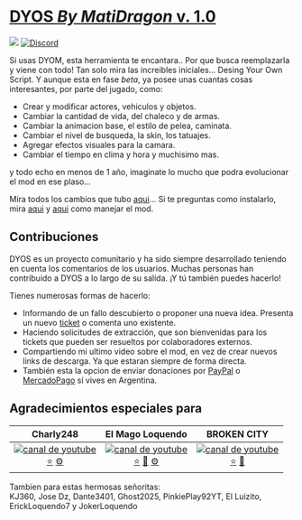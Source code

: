 # [DYOS _By MatiDragon_ v. 1.0](https://github.com/MatiDragon-YT/DYOS)
[![](https://img.shields.io/youtube/channel/subscribers/UCIqJ7P_fLvULqvmsDagJBjA?style=for-the-badge)](https://youtube.com/c/MatiDragon)
[![Discord](https://img.shields.io/discord/911487285990674473?style=for-the-badge)](https://discord.gg/d5dZSfgBZr)

Si usas DYOM, esta herramienta te encantara.. Por que busca reemplazarla y viene con todo!
Tan solo mira las increibles iniciales... Desing Your Own Script. Y aunque esta en fase *beta*, ya posee unas cuantas cosas interesantes, por parte del jugado, como:

 * Crear y modificar actores, vehiculos y objetos.
 * Cambiar la cantidad de vida, del chaleco y de armas.
 * Cambiar la animacion base, el estilo de pelea, caminata.
 * Cambiar el nivel de busqueda, la skin, los tatuajes.
 * Agregar efectos visuales para la camara.
 * Cambiar el tiempo en clima y hora y muchisimo mas.

y todo echo en menos de 1 año, imaginate lo mucho que podra evolucionar el mod en ese plaso...

Mira todos los cambios que tubo [aqui](HISTORIAL.md)...
Si te preguntas como instalarlo, mira [aqui](INSTALACION.md) y [aqui](CONTROLES.md) como manejar el mod.

## Contribuciones

DYOS es un proyecto comunitario y ha sido siempre desarrollado teniendo en cuenta los comentarios de los usuarios. Muchas personas han contribuido a DYOS a lo largo de su salida. ¡Y tú también puedes hacerlo!

Tienes numerosas formas de hacerlo:
 * Informando de un fallo descubierto o proponer una nueva idea. Presenta un nuevo [ticket](https://github.com/MatiDragon-YT/DYOS/issues/new) o comenta uno existente.
 * Haciendo solicitudes de extracción, que son bienvenidas para los tickets que pueden ser resueltos por colaboradores externos.
 * Compartiendo mi ultimo video sobre el mod, en vez de crear nuevos links de descarga. Ya que estaran siempre de forma directa.
 * También esta la opcion de enviar donaciones por [PayPal](https://paypal.me/MatiDragon) o [MercadoPago](https://link.mercadopago.com.ar/donacionesmatidragon) sí vives en Argentina.

## Agradecimientos especiales para
| Charly248 | El Mago Loquendo | BROKEN CITY |
| :---: | :---: | :---: |
| [![canal de youtube](https://yt3.ggpht.com/dr3AyiOEPyPU7sE7vZiNOG_badd8fJxioeMPw-nkeQEEmXh7AeaZzM8BYsa5mEFMOGXDabni=s88-c-k-c0x00ffffff-no-rj)](https://www.youtube.com/channel/UC9II0cboupHb57eaQei2xcg) <br> [⭐](# 'recomendar canal') [⚙](# 'reportar errores') | [![canal de youtube](https://yt3.ggpht.com/RhgU-_lKTg0cpGHOZhlK3gi6LDFjqR07NrtOJDdSiFlGmOxbF3bcUJsukLwcmh0F8d5BMQD7=s88-c-k-c0x00ffffff-no-rj)](https://www.youtube.com/channel/UCF3BpeueGc4YogbmO7BcS-g) <br> [⭐](# 'recomendar canal') [🎁](# 'apoyo economico') [⚙](# 'reportar errores') | [![canal de youtube](https://yt3.ggpht.com/UA_pjTWlJVtKYr4Ar4tiz4qTqsev43Qq_jDhSHkOfFbeM12dtYFQxCIR4N9RK9C5RkXx6MJe=s88-c-k-c0x00ffffff-no-rj)](https://www.youtube.com/channel/UCvA_rTdzV9lsOt91uu8WfEA) <br> [⭐](# 'recomendar canal') [🎁](# 'apoyo economico') |

Tambien para estas hermosas señoritas:\
KJ360, Jose Dz, Dante3401, Ghost2025, PinkiePlay92YT, El Luizito, ErickLoquendo7 y JokerLoquendo
